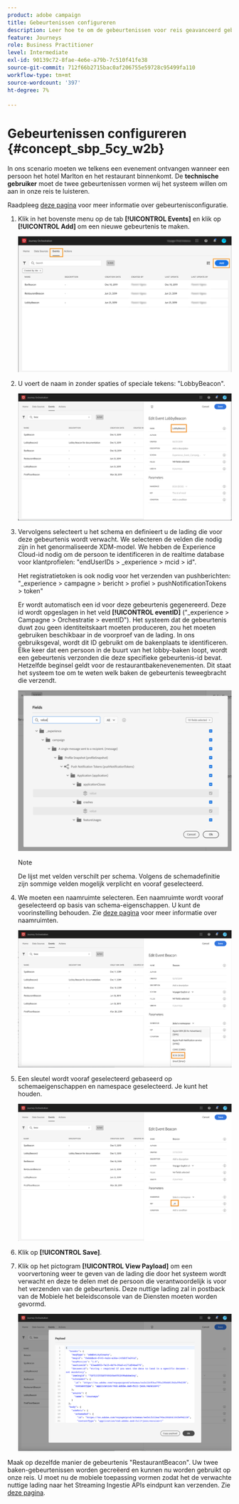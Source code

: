 ```yaml
---
product: adobe campaign
title: Gebeurtenissen configureren
description: Leer hoe te om de gebeurtenissen voor reis geavanceerd gebruiksgeval te vormen
feature: Journeys
role: Business Practitioner
level: Intermediate
exl-id: 90139c72-8fae-4e6e-a79b-7c510f41fe38
source-git-commit: 712f66b2715bac0af206755e59728c95499fa110
workflow-type: tm+mt
source-wordcount: '397'
ht-degree: 7%

---
```


# Gebeurtenissen configureren {#concept_sbp_5cy_w2b}

In ons scenario moeten we telkens een evenement ontvangen wanneer een persoon het hotel Marlton en het restaurant binnenkomt. De **technische gebruiker** moet de twee gebeurtenissen vormen wij het systeem willen om aan in onze reis te luisteren.

Raadpleeg [deze pagina](../event/about-events.md) voor meer informatie over gebeurtenisconfiguratie.

1. Klik in het bovenste menu op de tab **[!UICONTROL Events]** en klik op **[!UICONTROL Add]** om een nieuwe gebeurtenis te maken.

   ![](../assets/journeyuc1_1.png)

1. U voert de naam in zonder spaties of speciale tekens: &quot;LobbyBeacon&quot;.

   ![](../assets/journeyuc2_1.png)

1. Vervolgens selecteert u het schema en definieert u de lading die voor deze gebeurtenis wordt verwacht. We selecteren de velden die nodig zijn in het genormaliseerde XDM-model. We hebben de Experience Cloud-id nodig om de persoon te identificeren in de realtime database voor klantprofielen: &quot;endUserIDs > _experience > mcid > id&quot;.

   Het registratietoken is ook nodig voor het verzenden van pushberichten: &quot;_experience > campagne > bericht > profiel > pushNotificationTokens > token&quot;

   Er wordt automatisch een id voor deze gebeurtenis gegenereerd. Deze id wordt opgeslagen in het veld **[!UICONTROL eventID]** (&quot;_experience > Campagne > Orchestratie > eventID&quot;). Het systeem dat de gebeurtenis duwt zou geen identiteitskaart moeten produceren, zou het moeten gebruiken beschikbaar in de voorproef van de lading. In ons gebruiksgeval, wordt dit ID gebruikt om de bakenplaats te identificeren. Elke keer dat een persoon in de buurt van het lobby-baken loopt, wordt een gebeurtenis verzonden die deze specifieke gebeurtenis-id bevat. Hetzelfde beginsel geldt voor de restaurantbakenevenementen. Dit staat het systeem toe om te weten welk baken de gebeurtenis teweegbracht die verzendt.

   ![](../assets/journeyuc2_2.png)

   >[!NOTE]
   >
   >De lijst met velden verschilt per schema. Volgens de schemadefinitie zijn sommige velden mogelijk verplicht en vooraf geselecteerd.

1. We moeten een naamruimte selecteren. Een naamruimte wordt vooraf geselecteerd op basis van schema-eigenschappen. U kunt de voorinstelling behouden. Zie [deze pagina](../event/selecting-the-namespace.md) voor meer informatie over naamruimten.

   ![](../assets/journeyuc2_4.png)

1. Een sleutel wordt vooraf geselecteerd gebaseerd op schemaeigenschappen en namespace geselecteerd. Je kunt het houden.

   ![](../assets/journeyuc2_4bis.png)

1. Klik op **[!UICONTROL Save]**.

1. Klik op het pictogram **[!UICONTROL View Payload]** om een voorvertoning weer te geven van de lading die door het systeem wordt verwacht en deze te delen met de persoon die verantwoordelijk is voor het verzenden van de gebeurtenis.  Deze nuttige lading zal in postback van de Mobiele het beleidsconsole van de Diensten moeten worden gevormd.

   ![](../assets/journeyuc2_5.png)

Maak op dezelfde manier de gebeurtenis &quot;RestaurantBeacon&quot;. Uw twee baken-gebeurtenissen worden gecreëerd en kunnen nu worden gebruikt op onze reis. U moet nu de mobiele toepassing vormen zodat het de verwachte nuttige lading naar het Streaming Ingestie APIs eindpunt kan verzenden. Zie [deze pagina](../event/additional-steps-to-send-events-to-journey-orchestration.md).
